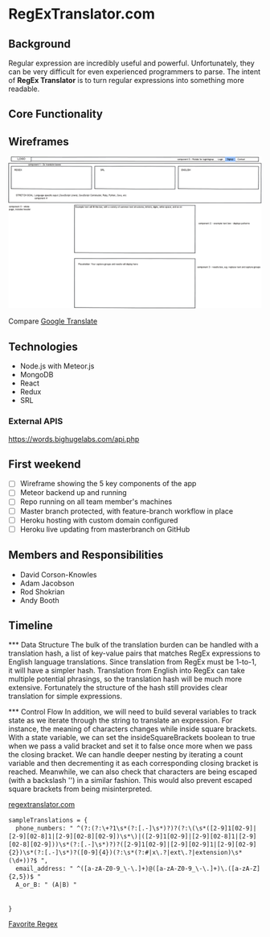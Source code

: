 # RegExTranslator.com

## Background

Regular expression are incredibly useful and powerful. Unfortunately, they can be very difficult for even experienced programmers to parse. The intent of **RegEx Translator** is to turn regular expressions into something more readable.

## Core Functionality

## Wireframes
![Wireframes](docs/regextranslator_wireframes.png)

Compare [Google Translate](https://translate.google.com)


## Technologies
- Node.js with Meteor.js
- MongoDB
- React
- Redux
- SRL


### External APIS
https://words.bighugelabs.com/api.php

## First weekend

- [ ] Wireframe showing the 5 key components of the app
- [ ] Meteor backend up and running
- [ ] Repo running on all team member's machines
- [ ] Master branch protected, with feature-branch workflow in place
- [ ] Heroku hosting with custom domain configured
- [ ] Heroku live updating from masterbranch on GitHub

## Members and Responsibilities

- David Corson-Knowles
- Adam Jacobson
- Rod Shokrian
- Andy Booth

## Timeline

*** Data Structure
The bulk of the translation burden can be handled with a translation hash, a list of key-value pairs that matches RegEx expressions to English language translations. Since translation from RegEx must be 1-to-1, it will have a simpler hash. Translation from English into RegEx can take multiple potential phrasings, so the translation hash will be much more extensive. Fortunately the structure of the hash still provides clear translation for simple expressions.

*** Control Flow
In addition, we will need to build several variables to track state as we iterate through the string to translate an expression. For instance, the meaning of characters changes while inside square brackets. With a state variable, we can set the insideSquareBrackets boolean to true when we pass a valid bracket and set it to false once more when we pass the closing bracket. We can handle deeper nesting by iterating a count variable and then decrementing it as each corresponding closing bracket is reached.
Meanwhile, we can also check that characters are being escaped (with a backslash '\') in a similar fashion. This would also prevent escaped square brackets from being misinterpreted.

[regextranslator.com](http://regextranslator.com)
```
sampleTranslations = {
  phone_numbers: " ^(?:(?:\+?1\s*(?:[.-]\s*)?)?(?:\(\s*([2-9]1[02-9]|[2-9][02-8]1|[2-9][02-8][02-9])\s*\)|([2-9]1[02-9]|[2-9][02-8]1|[2-9][02-8][02-9]))\s*(?:[.-]\s*)?)?([2-9]1[02-9]|[2-9][02-9]1|[2-9][02-9]{2})\s*(?:[.-]\s*)?([0-9]{4})(?:\s*(?:#|x\.?|ext\.?|extension)\s*(\d+))?$ ",
  email_address: " ^([a-zA-Z0-9_\-\.]+)@([a-zA-Z0-9_\-\.]+)\.([a-zA-Z]{2,5})$ "
  A_or_B: " (A|B) "


}
```
[Favorite Regex](http://www.catonmat.net/blog/my-favorite-regex/)
